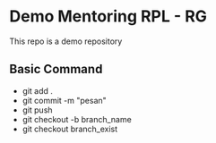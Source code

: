 # Demo Mentoring RPL - RG

This repo is a demo repository

## Basic Command
- git add .
- git commit -m "pesan"
- git push
- git checkout -b branch_name
- git checkout branch_exist